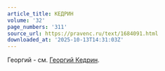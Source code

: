 ```yaml
---
article_title: КЕДРИН
volume: '32'
page_numbers: '311'
source_url: https://pravenc.ru/text/1684091.html
downloaded_at: '2025-10-13T14:31:03Z'
---
```


Георгий - см. [Георгий Кедрин](<https://pravenc.ru/text/Георгий Кедрин.html>).
